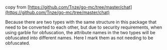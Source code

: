 copy from [https://github.com/Tnze/go-mc/tree/master/chat](https://github.com/Tnze/go-mc/tree/master/chat)

Because there are two types with the same structure in this package that need to be converted to each other, but due to security requirements, when using garble for obfuscation, the attribute names in the two types will be obfuscated into different names. Here I mark them as not needing to be obfuscated.